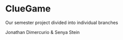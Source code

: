 # ClueGame
 Our semester project divided into individual branches

Jonathan Dimercurio & Senya Stein
